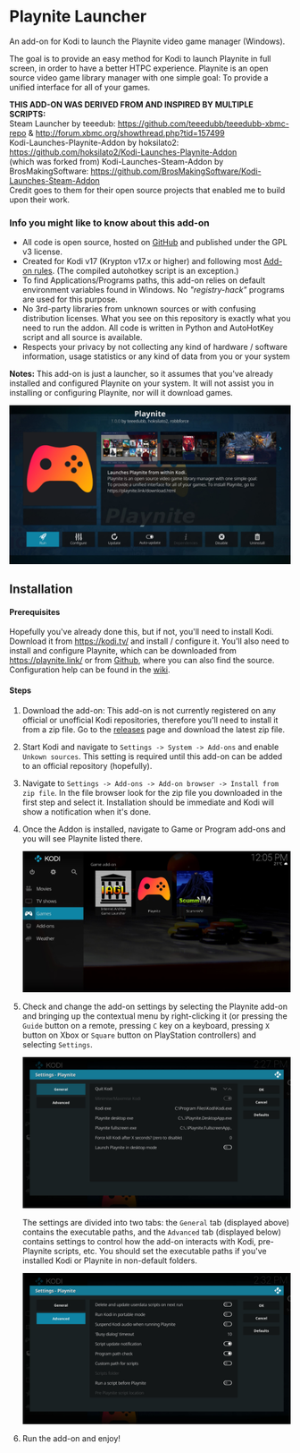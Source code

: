 # Playnite Launcher
An add-on for Kodi to launch the Playnite video game manager (Windows).

The goal is to provide an easy method for Kodi to launch Playnite in full screen, in order to have a better HTPC experience. Playnite is an open source video game library manager with one simple goal: To provide a unified interface for all of your games.

**THIS ADD-ON WAS DERIVED FROM AND INSPIRED BY MULTIPLE SCRIPTS:**<br/>
Steam Launcher by teeedub: https://github.com/teeedubb/teeedubb-xbmc-repo & http://forum.xbmc.org/showthread.php?tid=157499<br/>
Kodi-Launches-Playnite-Addon by hoksilato2: https://github.com/hoksilato2/Kodi-Launches-Playnite-Addon<br/>
(which was forked from) Kodi-Launches-Steam-Addon by BrosMakingSoftware: https://github.com/BrosMakingSoftware/Kodi-Launches-Steam-Addon<br/>
Credit goes to them for their open source projects that enabled me to build upon their work.

### Info you might like to know about this add-on
- All code is open source, hosted on [GitHub](https://github.com/robbforce/script.playnite.launcher) and published under the GPL v3 license.
- Created for Kodi v17 (Krypton v17.x or higher) and following most [Add-on rules](http://kodi.wiki/view/Add-on_rules). (The compiled autohotkey script is an exception.)
- To find Applications/Programs paths, this add-on relies on default environment variables found in Windows. No _"registry-hack"_ programs are used for this purpose.
- No 3rd-party libraries from unknown sources or with confusing distribution licenses. What you see on this repository is exactly what you need to run the addon. All code is written in Python and AutoHotKey script and all source is available.
- Respects your privacy by not collecting any kind of hardware / software information, usage statistics or any kind of data from you or your system

**Notes:**
This add-on is just a launcher, so it assumes that you've already installed and configured Playnite on your system. It will not assist you in installing or configuring Playnite, nor will it download games.

![addon-information.jpg](/resources/addon-screenshots/addon-information.jpg)


## Installation

#### Prerequisites
Hopefully you've already done this, but if not, you'll need to install Kodi. Download it from https://kodi.tv/ and install / configure it.
You'll also need to install and configure Playnite, which can be downloaded from https://playnite.link/ or from [Github](https://github.com/JosefNemec/Playnite), where you can also find the source. Configuration help can be found in the [wiki](https://github.com/JosefNemec/Playnite/wiki).

#### Steps
1. Download the add-on: This add-on is not currently registered on any official or unofficial Kodi repositories, therefore you'll need to install it from a zip file. Go to the [releases](https://github.com/robbforce/script.playnite.launcher/releases) page and download the latest zip file.

2. Start Kodi and navigate to `Settings -> System -> Add-ons` and enable `Unkown sources`. This setting is required until this add-on can be added to an official repository (hopefully).

3. Navigate to `Settings -> Add-ons -> Add-on browser -> Install from zip file`. In the file browser look for the zip file you downloaded in the first step and select it. Installation should be immediate and Kodi will show a notification when it's done.

4. Once the Addon is installed, navigate to Game or Program add-ons and you will see Playnite listed there.

   ![addon-selected.jpg](/resources/addon-screenshots/addon-selected.jpg)

5. Check and change the add-on settings by selecting the Playnite add-on and bringing up the contextual menu by right-clicking it (or pressing the `Guide` button on a remote, pressing `C` key on a keyboard, pressing `X` button on Xbox or `Square` button on PlayStation controllers) and selecting `Settings`.

   ![addon-settings-01.jpg](/resources/addon-screenshots/addon-settings-01.jpg)

   The settings are divided into two tabs: the `General` tab (displayed above) contains the executable paths, and the `Advanced` tab (displayed below) contains settings to  control how the add-on interacts with Kodi, pre-Playnite scripts, etc. You should set the executable paths if you've installed Kodi or Playnite in non-default folders.

   ![addon-settings-02.jpg](/resources/addon-screenshots/addon-settings-02.jpg)

6. Run the add-on and enjoy!

